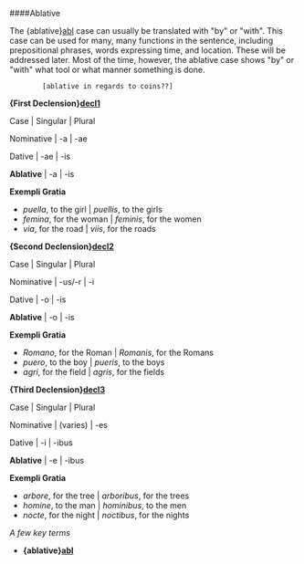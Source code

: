 ####Ablative

The {ablative}[abl] case can usually be translated with "by" or "with".  This case can be used for many, many functions in the sentence, including prepositional phrases, words expressing time, and location.  These will be addressed later.  Most of the time, however, the ablative case shows "by" or "with" what tool or what manner something is done.

[abl]: urn:cite:hclat:category.ablative


			[ablative in regards to coins??]

**{First Declension}[decl1]**

[decl1]: urn:cite:hclat:category.decl1

Case | Singular | Plural

Nominative | -a | -ae

Dative | -ae | -is

**Ablative** | -a | -is

**Exempli Gratia**

- *puella*, to the girl | *puellis*, to the girls
- *femina*, for the woman | *feminis*, for the women
- *via*, for the road | *viis*, for the roads

**{Second Declension}[decl2]**

[decl2]: urn:cite:hclat:category.decl2

Case | Singular | Plural

Nominative | -us/-r | -i

Dative | -o | -is

**Ablative** | -o | -is

**Exempli Gratia**

- *Romano*, for the Roman | *Romanis*, for the Romans
- *puero*, to the boy | *pueris*, to the boys
- *agri*, for the field | *agris*, for the fields

**{Third Declension}[decl3]**

[decl3]: urn:cite:hclat:category.decl3

Case | Singular | Plural

Nominative | (varies) | -es

Dative | -i | -ibus

**Ablative** | -e | -ibus

**Exempli Gratia**

- *arbore*, for the tree | *arboribus*, for the trees
- *homine*, to the man | *hominibus*, to the men
- *nocte*, for the night | *noctibus*, for the nights

*A few key terms*

- **{ablative}[abl]**

